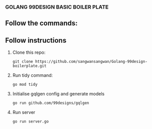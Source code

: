 ### GOLANG 99DESIGN BASIC BOILER PLATE

## Follow the commands:


## Follow instructions
1. Clone this repo:

       git clone https://github.com/sangwansangwan/Golang-99design-boilerplate.git

2. Run tidy command: 

       go mod tidy

3. Initialise gqlgen config and generate models

       go run github.com/99designs/gqlgen 

4. Run server 

       go run server.go
